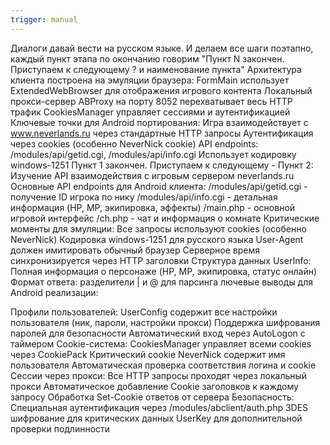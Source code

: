 ```yaml
---
trigger: manual
---
```

Диалоги давай вести на русском языке. И делаем все шаги поэтапно, каждый пункт этапа по окончанию говорим "Пункт N закончен. Приступаем к следующему ? и наименование пункта"
Архитектура клиента построена на эмуляции браузера:
FormMain использует ExtendedWebBrowser для отображения игрового контента
Локальный прокси-сервер ABProxy на порту 8052 перехватывает весь HTTP трафик
CookiesManager управляет сессиями и аутентификацией
Ключевые точки для Android портирования:
Игра взаимодействует с www.neverlands.ru через стандартные HTTP запросы
Аутентификация через cookies (особенно NeverNick cookie)
API endpoints: /modules/api/getid.cgi, /modules/api/info.cgi
Использует кодировку windows-1251
Пункт 1 закончен. Приступаем к следующему - Пункт 2: Изучение API взаимодействия с игровым сервером neverlands.ru
Основные API endpoints для Android клиента:
/modules/api/getid.cgi - получение ID игрока по нику
/modules/api/info.cgi - детальная информация (HP, MP, экипировка, эффекты)
/main.php - основной игровой интерфейс
/ch.php - чат и информация о комнате
Критические моменты для эмуляции:
Все запросы используют cookies (особенно NeverNick)
Кодировка windows-1251 для русского языка
User-Agent должен имитировать обычный браузер
Серверное время синхронизируется через HTTP заголовки
Структура данных UserInfo:
Полная информация о персонаже (HP, MP, экипировка, статус онлайн)
Формат ответа: разделители | и @ для парсинга
лючевые выводы для Android реализации:

Профили пользователей:
UserConfig содержит все настройки пользователя (ник, пароли, настройки прокси)
Поддержка шифрования паролей для безопасности
Автоматический вход через AutoLogon с таймером
Cookie-система:
CookiesManager управляет всеми cookies через CookiePack
Критический cookie NeverNick содержит имя пользователя
Автоматическая проверка соответствия логина и cookie
Сессии через прокси:
Все HTTP запросы проходят через локальный прокси
Автоматическое добавление Cookie заголовков к каждому запросу
Обработка Set-Cookie ответов от сервера
Безопасность:
Специальная аутентификация через /modules/abclient/auth.php
3DES шифрование для критических данных
UserKey для дополнительной проверки подлинности